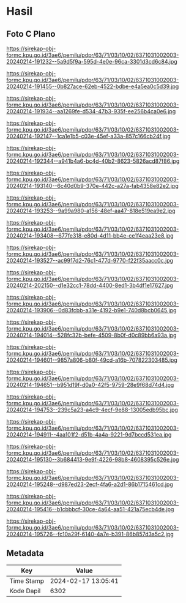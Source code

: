 # Hasil

## Foto C Plano

https://sirekap-obj-formc.kpu.go.id/3ae6/pemilu/pdpr/63/71/03/10/02/6371031002003-20240214-191232--5a9d5f9a-595d-4e0e-96ca-3301d3cd6c84.jpg

https://sirekap-obj-formc.kpu.go.id/3ae6/pemilu/pdpr/63/71/03/10/02/6371031002003-20240214-191455--0b827ace-62eb-4522-bdbe-e4a5ea0c5d39.jpg

https://sirekap-obj-formc.kpu.go.id/3ae6/pemilu/pdpr/63/71/03/10/02/6371031002003-20240214-191934--aa1269fe-d534-47b3-935f-ee256b4ca0e6.jpg

https://sirekap-obj-formc.kpu.go.id/3ae6/pemilu/pdpr/63/71/03/10/02/6371031002003-20240214-192147--1ca1e1b5-c03e-45ef-a33a-857c166cb24f.jpg

https://sirekap-obj-formc.kpu.go.id/3ae6/pemilu/pdpr/63/71/03/10/02/6371031002003-20240214-192344--a941b4a6-bc4d-40b2-8623-5826acd87f86.jpg

https://sirekap-obj-formc.kpu.go.id/3ae6/pemilu/pdpr/63/71/03/10/02/6371031002003-20240214-193140--6c40d0b9-370e-442c-a27a-fab4358e82e2.jpg

https://sirekap-obj-formc.kpu.go.id/3ae6/pemilu/pdpr/63/71/03/10/02/6371031002003-20240214-193253--9a99a980-a156-48ef-aa47-818e519ea9e2.jpg

https://sirekap-obj-formc.kpu.go.id/3ae6/pemilu/pdpr/63/71/03/10/02/6371031002003-20240214-193408--677fe318-e80d-4d11-bb4e-ce1f4eaa23e8.jpg

https://sirekap-obj-formc.kpu.go.id/3ae6/pemilu/pdpr/63/71/03/10/02/6371031002003-20240214-193527--ac9917d2-76c1-477d-9770-f22f35aacc0c.jpg

https://sirekap-obj-formc.kpu.go.id/3ae6/pemilu/pdpr/63/71/03/10/02/6371031002003-20240214-202150--d1e32cc1-78dd-4400-8ed1-3b4df1e17627.jpg

https://sirekap-obj-formc.kpu.go.id/3ae6/pemilu/pdpr/63/71/03/10/02/6371031002003-20240214-193906--0d83fcbb-a31e-4192-b9e1-740d8bcb0645.jpg

https://sirekap-obj-formc.kpu.go.id/3ae6/pemilu/pdpr/63/71/03/10/02/6371031002003-20240214-194014--528fc32b-befe-4509-8b0f-d0c89bb6a93a.jpg

https://sirekap-obj-formc.kpu.go.id/3ae6/pemilu/pdpr/63/71/03/10/02/6371031002003-20240214-194601--9857a806-b80f-49cd-a16b-707822303485.jpg

https://sirekap-obj-formc.kpu.go.id/3ae6/pemilu/pdpr/63/71/03/10/02/6371031002003-20240214-194651--b951d19f-d0a0-42f5-9759-28e9f68d74d4.jpg

https://sirekap-obj-formc.kpu.go.id/3ae6/pemilu/pdpr/63/71/03/10/02/6371031002003-20240214-194753--239c5a23-a4c9-4ecf-9e88-13005edb95bc.jpg

https://sirekap-obj-formc.kpu.go.id/3ae6/pemilu/pdpr/63/71/03/10/02/6371031002003-20240214-194911--4aa101f2-d51b-4a4a-9221-9d7bccd531ea.jpg

https://sirekap-obj-formc.kpu.go.id/3ae6/pemilu/pdpr/63/71/03/10/02/6371031002003-20240214-195130--3b684413-9e9f-4226-98b8-4608395c526e.jpg

https://sirekap-obj-formc.kpu.go.id/3ae6/pemilu/pdpr/63/71/03/10/02/6371031002003-20240214-195248--d987ed23-2ecf-4fa6-a2d1-86b1715461cd.jpg

https://sirekap-obj-formc.kpu.go.id/3ae6/pemilu/pdpr/63/71/03/10/02/6371031002003-20240214-195416--b1cbbbcf-30ce-4a64-aa51-421a75ecb4de.jpg

https://sirekap-obj-formc.kpu.go.id/3ae6/pemilu/pdpr/63/71/03/10/02/6371031002003-20240214-195726--fc10a29f-6140-4a7e-b391-86b857d3a5c2.jpg


## Metadata

| Key        | Value               |
| ---------- | ------------------- |
| Time Stamp | 2024-02-17 13:05:41 |
| Kode Dapil | 6302                |



